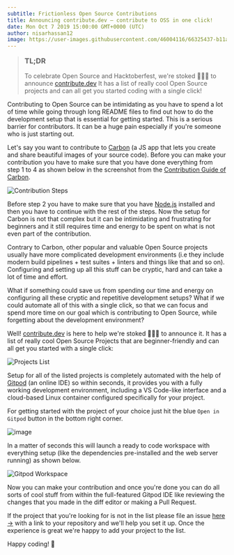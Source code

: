 ```yaml
---
subtitle: Frictionless Open Source Contributions
title: Announcing contribute.dev — contribute to OSS in one click!
date: Mon Oct 7 2019 15:00:00 GMT+0000 (UTC)
author: nisarhassan12
image: https://user-images.githubusercontent.com/46004116/66325437-b11a9980-e940-11e9-9db4-69af48a0a52a.png
---
```


> <h3 style="margin: 1rem 0;">TL;DR</h3>
> To celebrate Open Source and Hacktoberfest, we're stoked 🧙✨🥰 to announce <a href="https:// contribute.dev" target="blank">contribute.dev</a> It has a list of really cool Open Source projects and can all get you started coding with a single click!

Contributing to Open Source can be intimidating as you have to spend a lot of time while going through long README files to find out how to do the development setup that is essential for getting started. This is a serious barrier for contributors. It can be a huge pain especially if you're someone who is just starting out.

Let's say you want to contribute to [Carbon](https://carbon.now.sh/) (a JS app that lets you create and share beautiful images of your source code). Before you can make your contribution you have to make sure that you have done everything from step 1 to 4 as shown below in the screenshot from the [Contribution Guide of Carbon](https://github.com/carbon-app/carbon/blob/master/.github/CONTRIBUTING.md).

![Contribution Steps](https://user-images.githubusercontent.com/46004116/66287768-66713100-e8f0-11e9-9bb9-b712236059d0.png)

Before step 2 you have to make sure that you have [Node.js](https://nodejs.org/) installed and then you have to continue with the rest of the steps. Now the setup for Carbon is not that complex but it can be intimidating and frustrating for beginners and it still requires time and energy to be spent on what is not even part of the contribution.

Contrary to Carbon, other popular and valuable Open Source projects usually have more complicated development environments (i.e they include modern build pipelines + test suites + linters and things like that and so on). Configuring and setting up all this stuff can be cryptic, hard and can take a lot of time and effort.

What if something could save us from spending our time and energy on configuring all these cryptic and repetitive development setups? What if we could automate all of this with a single click, so that we can focus and spend more time on our goal which is contributing to Open Source, while forgetting about the development environment?

Well! [contribute.dev](https://contribute.dev) is here to help we're stoked 🧙✨🥰 to announce it. It has a list of really cool Open Source Projects that are beginner-friendly and can all get you started with a single click:

![Projects List](https://user-images.githubusercontent.com/46004116/66307071-d695ac00-e91c-11e9-9eb1-8aa97bb6ca67.png)


Setup for all of the listed projects is completely automated with the help of [Gitpod](https://gitpod.io) (an online IDE) so within seconds, it provides you with a fully working development environment, including a VS Code-like interface and a cloud-based Linux container configured specifically for your project.

For getting started with the project of your choice just hit the blue `Open in Gitpod` button in the bottom right corner.

![image](https://user-images.githubusercontent.com/46004116/66307306-82d79280-e91d-11e9-9c8b-00d92b710892.png)

In a matter of seconds this will launch a ready to code workspace with everything setup (like the dependencies pre-installed and the web server running) as shown below.

![Gitpod Workspace](https://user-images.githubusercontent.com/46004116/66307804-d5fe1500-e91e-11e9-9032-b5efa3cb8ff8.png)

Now you can make your contribution and once you're done you can do all sorts of cool stuff from within the full-featured  Gitpod IDE like reviewing the changes that you made in the diff editor or making a Pull Request.

If the project that you're looking for is not in the list please file an issue [here &rarr;](https://github.com/gitpod-io/contribute.dev/issues/new?title=Please+add+project) with a link to your repository and we'll help you set it up. Once the experience is great we're happy to add your project to the list.

Happy coding! 🥰
